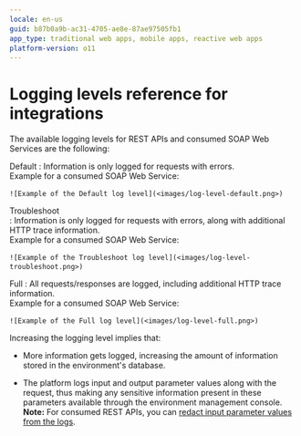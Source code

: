 ```yaml
---
locale: en-us
guid: b87b0a9b-ac31-4705-ae8e-87ae97505fb1
app_type: traditional web apps, mobile apps, reactive web apps
platform-version: o11
---
```


# Logging levels reference for integrations

The available logging levels for REST APIs and consumed SOAP Web Services are the following:

Default
:   Information is only logged for requests with errors.  
    Example for a consumed SOAP Web Service:

    ![Example of the Default log level](<images/log-level-default.png>)

Troubleshoot  
:   Information is only logged for requests with errors, along with additional HTTP trace information.  
    Example for a consumed SOAP Web Service:

    ![Example of the Troubleshoot log level](<images/log-level-troubleshoot.png>)

Full
:   All requests/responses are logged, including additional HTTP trace information.  
    Example for a consumed SOAP Web Service:

    ![Example of the Full log level](<images/log-level-full.png>)

Increasing the logging level implies that:

* More information gets logged, increasing the amount of information stored in the environment's database.

* The platform logs input and output parameter values along with the request, thus making any sensitive information present in these parameters available through the environment management console.  
**Note:** For consumed REST APIs, you can [redact input parameter values from the logs](rest/consume-rest-apis/redact-info-from-logs.md).
